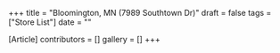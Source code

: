 +++
title = "Bloomington, MN (7989 Southtown Dr)"
draft = false
tags = ["Store List"]
date = ""

[Article]
contributors = []
gallery = []
+++
